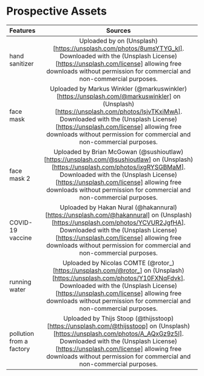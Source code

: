 # Prospective Assets
| Features      | Sources    |
| :------------- | :----------: |
|  hand sanitizer | Uploaded by on (Unsplash)[https://unsplash.com/photos/8umsYTYG_kI]. Downloaded with the (Unsplash License)[https://unsplash.com/license] allowing free downloads without permission for commercial and non-commercial purposes.  |
|  face mask | Uploaded by Markus Winkler (@markuswinkler)[https://unsplash.com/@markuswinkler] on (Unsplash)[https://unsplash.com/photos/lsjvTKxiMwA]. Downloaded with the (Unsplash License)[https://unsplash.com/license] allowing free downloads without permission for commercial and non-commercial purposes.  |
|  face mask 2 | Uploaded by Brian McGowan (@sushioutlaw)[https://unsplash.com/@sushioutlaw] on (Unsplash)[https://unsplash.com/photos/ixgRYSGBMaM]. Downloaded with the (Unsplash License)[https://unsplash.com/license] allowing free downloads without permission for commercial and non-commercial purposes.  |
|  COVID-19 vaccine | Uploaded by Hakan Nural (@hakannural)[https://unsplash.com/@hakannural] on (Unsplash)[https://unsplash.com/photos/YCVUR2JgfHA]. Downloaded with the (Unsplash License)[https://unsplash.com/license] allowing free downloads without permission for commercial and non-commercial purposes.  |
|  running water | Uploaded by Nicolas COMTE (@rotor_)[https://unsplash.com/@rotor_] on (Unsplash)[https://unsplash.com/photos/Y10FXNqFdvk]. Downloaded with the (Unsplash License)[https://unsplash.com/license] allowing free downloads without permission for commercial and non-commercial purposes.  |
|  pollution from a factory | Uploaded by Thijs Stoop (@thijsstoop)[https://unsplash.com/@thijsstoop] on (Unsplash)[https://unsplash.com/photos/A_AQxGz9z5I]. Downloaded with the (Unsplash License)[https://unsplash.com/license] allowing free downloads without permission for commercial and non-commercial purposes. |

